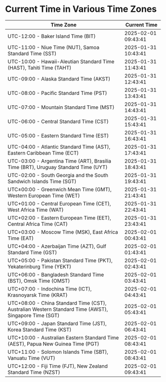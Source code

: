 # Current Time in Various Time Zones

| Time Zone | Current Time |
|-----------|--------------|
| UTC-12:00 - Baker Island Time (BIT) | 2025-02-01 09:43:41 |
| UTC-11:00 - Niue Time (NUT), Samoa Standard Time (SST) | 2025-01-31 10:43:41 |
| UTC-10:00 - Hawaii-Aleutian Standard Time (HAST), Tahiti Time (TAHT) | 2025-01-31 11:43:41 |
| UTC-09:00 - Alaska Standard Time (AKST) | 2025-01-31 12:43:41 |
| UTC-08:00 - Pacific Standard Time (PST) | 2025-01-31 13:43:41 |
| UTC-07:00 - Mountain Standard Time (MST) | 2025-01-31 14:43:41 |
| UTC-06:00 - Central Standard Time (CST) | 2025-01-31 15:43:41 |
| UTC-05:00 - Eastern Standard Time (EST) | 2025-01-31 16:43:41 |
| UTC-04:00 - Atlantic Standard Time (AST), Eastern Caribbean Time (ECT) | 2025-01-31 17:43:41 |
| UTC-03:00 - Argentina Time (ART), Brasília Time (BRT), Uruguay Standard Time (UYT) | 2025-01-31 18:43:41 |
| UTC-02:00 - South Georgia and the South Sandwich Islands Time (SGT) | 2025-01-31 19:43:41 |
| UTC±00:00 - Greenwich Mean Time (GMT), Western European Time (WET) | 2025-01-31 21:43:41 |
| UTC+01:00 - Central European Time (CET), West Africa Time (WAT) | 2025-01-31 22:43:41 |
| UTC+02:00 - Eastern European Time (EET), Central Africa Time (CAT) | 2025-01-31 23:43:41 |
| UTC+03:00 - Moscow Time (MSK), East Africa Time (EAT) | 2025-02-01 00:43:41 |
| UTC+04:00 - Azerbaijan Time (AZT), Gulf Standard Time (GST) | 2025-02-01 01:43:41 |
| UTC+05:00 - Pakistan Standard Time (PKT), Yekaterinburg Time (YEKT) | 2025-02-01 02:43:41 |
| UTC+06:00 - Bangladesh Standard Time (BST), Omsk Time (OMST) | 2025-02-01 03:43:41 |
| UTC+07:00 - Indochina Time (ICT), Krasnoyarsk Time (KRAT) | 2025-02-01 04:43:41 |
| UTC+08:00 - China Standard Time (CST), Australian Western Standard Time (AWST), Singapore Time (SGT) | 2025-02-01 05:43:41 |
| UTC+09:00 - Japan Standard Time (JST), Korea Standard Time (KST) | 2025-02-01 06:43:41 |
| UTC+10:00 - Australian Eastern Standard Time (AEST), Papua New Guinea Time (PGT) | 2025-02-01 08:43:41 |
| UTC+11:00 - Solomon Islands Time (SBT), Vanuatu Time (VUT) | 2025-02-01 08:43:41 |
| UTC+12:00 - Fiji Time (FJT), New Zealand Standard Time (NZST) | 2025-02-01 09:43:41 |
